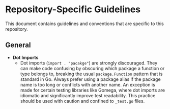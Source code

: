 # Repository-Specific Guidelines

This document contains guidelines and conventions that are specific to this repository.

## General

* **Dot Imports**
    * Dot imports (`import . "pacakge"`) are strongly discouraged. They can make code confusing by obscuring which package a function or type belongs to, breaking the usual `package.Function` pattern that is standard in Go. Always prefer using a package alias if the package name is too long or conflicts with another name. An exception is made for certain testing libraries like Gomega, where dot imports are idiomatic and significantly improve test readability. This practice should be used with caution and confined to `_test.go` files.
